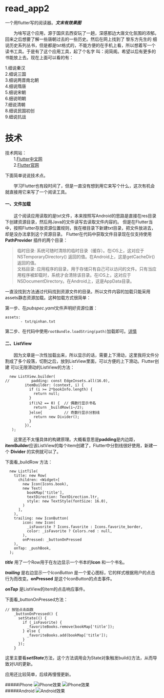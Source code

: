 # read_app2
一个用flutter写的阅读器。***文末有效果图***

&emsp;&emsp;为啥写这个应用，源于国庆去西安玩了一趟，深感那边大唐文化氛围的浓郁。回来之后想要了解一些唐朝过去的一些历史。然后在网上找到了 
黎东方先生的 细说历史系列丛书，但是都是txt格式的，不能方便的在手机上看，所以想着写一个读书工具。于是有了这个应用工具，起了个名字
叫：阅简阁。希望以后有更多的书能放上去。现在上面可以看的有：

  1.细说秦汉 <br />
  2.细说三国 <br />
  3.细说两晋南北朝 <br />
  4.细说隋唐 <br />
  5.细说宋朝 <br />
  6.细说明朝 <br />
  7.细说清朝 <br />
  8.细说民国初创 <br />
  9.细说抗战  <br />
 
 
 # 技术
 
 技术网站：<br />
 &emsp;&emsp;1.[Flutter中文网](https://flutterchina.club)<br />
 &emsp;&emsp;2.[Flutter官网](https://flutter.io/get-started/install/)<br />


 下面简单说说技术点。
 
 &emsp;&emsp;学习Flutter也有段时间了，但是一直没有想到用它来写个什么，这次有机会就直接用它来写了一个阅读工具。
 
 #### 一、文件加载
 
 &emsp;&emsp;这个阅读应用读取的是txt文件，本来按照写Android的思路是直接在res目录下创建资源目录，然后用Java的文件读写去读取文件内容的。
 但是在Flutter当中，按照Flutter存放资源位置规则，我在根目录下新建txt目录，把文件放进去，却是没办法拿到这个资源目录。
 Flutter在代码中获取文件目录现在仅支持使用**PathProvider** 插件的两个目录：
 >临时目录: 系统可随时清除的临时目录（缓存）。在iOS上，这对应于NSTemporaryDirectory() 返回的值。在Android上，这是getCacheDir()返回的值。<br />
 >文档目录: 应用程序的目录，用于存储只有自己可以访问的文件。只有当应用程序被卸载时，系统才会清除该目录。在iOS上，这对应于NSDocumentDirectory。在Android上，这是AppData目录。
 
 一直没找到方法通过代码找到资源文件的目录。所以文件内容的加载只能采用assets静态资源加载。这种加载方式很简单：
 
 第一步、在*pubspec.yaml*文件声明好资源位置：<br />
 ```
 assets:
        - txt/qinhan.txt
 ```
 
 第二步、在代码中使用```rootBundle.loadString(path)```加载即可。[详情](https://flutterchina.club/assets-and-images/)
 
 
 #### 二、ListView
 
 &emsp;&emsp;因为文章是一次性加载出来，所以显示的话，需要上下滑动，这里我将文件分割成了多个段落，切割之后，放到ListView里面，可以方便的上下滑动。Flutter创建
 可以无限滑动的ListView的方法：
 ```
   new ListView.builder(
//          padding: const EdgeInsets.all(16.0),
          itemBuilder: (context, i) {
            if (i >= 2*bookInfo.length) {
              return null;
            }
            if(i%2 == 0) {  // 偶数行显示书名
              return _buildRow(i~/2);
            }else{          // 奇数行显示分割线
              return new Divider();
            }
          }),
    );
 ```
 
 &emsp;&emsp;这里还不太懂具体的构建原理。大概看意思是**padding**是内边距，**itemBuilder**应该ListView的每个item创建了，Flutter中分割线很好使用，新建一个
 **Divider** 的实例就可以了。 <br />
 
 下面看_buildRow 方法：<br />
 
  ```
    new ListTile(
      title: new Row(
        children: <Widget>[
          new Icon(Icons.book),
          new Text(
            bookMap['title'],
            textDirection: TextDirection.ltr,
            style: new TextStyle(fontSize: 16.0),
          )
        ],
      ),
      trailing: new IconButton(
          icon: new Icon(
            _isFavorite ? Icons.favorite : Icons.favorite_border,
            color: _isFavorite ? Colors.red : null,
          ),
          onPressed: _buttonOnPressed
      ),
      onTap: _pushBook,
    );
  ```
 ***title*** 用了一个Row用于在左边显示一个书本的**Icon** 和一个书名。
 
 ***trailing*** 是右边显示一个*IconButton* 是一个爱心图标，它的样式根据用户的点击行为而改变。**onPressed** 是这个IconButton的点击事件。
 
 ***onTap*** 是ListView的item的点击响应事件。
 <br />
 
下面看_buttonOnPressed方法：
```
// 按钮点击函数
    _buttonOnPressed() {
      setState(() {
        if (_isFavorite) {
          _favoriteBooks.remove(bookMap['title']);
        } else {
          _favoriteBooks.add(bookMap['title']);
        }
      });
    }
```

这里主要看***setState***方法，这个方法调用会为State对象触发build()方法，从而导致对UI的更新。 

应用还比较简单，后续再慢慢更新。<br />

#####iPhone
 ![iPhone效果](https://github.com/linguanghua/read_app2/blob/master/app_file/iphone-1.png "Android效果")
 ![iPhone效果](https://github.com/linguanghua/read_app2/blob/master/app_file/iphone-2.jpg "Android效果")
 <br />
 #####Android
 ![Android效果](https://github.com/linguanghua/read_app2/blob/master/app_file/android-1.png "Android效果")
 
 
